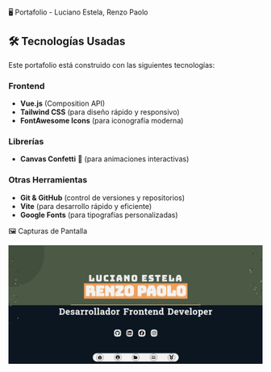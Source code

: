🖥️ Portafolio - Luciano Estela, Renzo Paolo

## 🛠️ Tecnologías Usadas

Este portafolio está construido con las siguientes tecnologías:

### Frontend
- **Vue.js** (Composition API)
- **Tailwind CSS** (para diseño rápido y responsivo)
- **FontAwesome Icons** (para iconografía moderna)

### Librerías
- **Canvas Confetti** 🎉 (para animaciones interactivas)

### Otras Herramientas
- **Git & GitHub** (control de versiones y repositorios)
- **Vite** (para desarrollo rápido y eficiente)
- **Google Fonts** (para tipografías personalizadas)

🖼️ Capturas de Pantalla

![alt text](image-1.png)